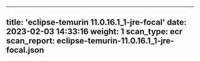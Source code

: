 
---
title: 'eclipse-temurin 11.0.16.1_1-jre-focal'
date: 2023-02-03 14:33:16
weight: 1
scan_type: ecr
scan_report: eclipse-temurin-11.0.16.1_1-jre-focal.json
---
